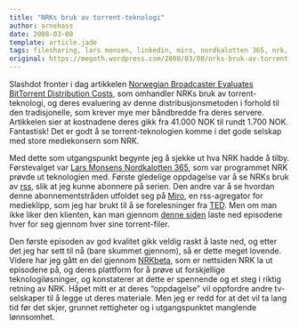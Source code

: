 ```yaml
---
title: "NRKs bruk av torrent-teknologi"
author: arnehass
date: 2008-03-08
template: article.jade
tags: filesharing, lars monsen, linkedin, miro, nordkalotten 365, nrk, nrkbeta, rss, torrent
original: https://megoth.wordpress.com/2008/03/08/nrks-bruk-av-torrent-teknologi/
---
```


<p>Slashdot fronter i dag artikkelen <a href="http://slashdot.org/article.pl?sid=08/03/08/042227">Norwegian Broadcaster Evaluates BitTorrent Distribution Costs</a>, som omhandler NRKs bruk av torrent-teknologi, og deres evaluering av denne distribusjonsmetoden i forhold til den tradisjonelle, som krever mye mer båndbredde fra deres servere. Artikkelen sier at kostnadene deres gikk fra 41.000 NOK til rundt 1.700 NOK. Fantastisk! Det er godt å se torrent-teknologien komme i det gode selskap med store mediekonsern som NRK.</p>
<span class="more"></span>
<p>Med dette som utgangspunkt begynte jeg å sjekke ut hva NRK hadde å tilby. Førstevalget var <a href="http://www.nrk.no/nordkalotten365/">Lars Monsens Nordkalotten 365</a>, som var programmet NRK prøvde ut teknologien med. Første gledelige oppdagelse var å se NRKs bruk av <a href="http://en.wikipedia.org/wiki/RSS_(file_format)">rss</a>, slik at jeg kunne abonnere på serien. Den andre var å se hvordan denne abonnementstråden utfoldet seg på <a href="http://www.getmiro.com/">Miro</a>, en rss-agregator for medieklipp, som jeg har brukt til å se forelesninger fra <a href="http://www.ted.com/">TED</a>. Men om man ikke liker den klienten, kan man gjennom <a href="http://nrkbeta.no/last-ned-lars-monsens-nordkalotten-365-gratis-og-i-full-kvalitet/">denne siden</a> laste ned episodene hver for seg gjennom hver sine torrent-filer.</p>
<p>Den første episoden av god kvalitet gikk veldig raskt å laste ned, og etter det jeg har sett til nå (bare skummet gjennom), så er dette meget lovende. Videre har jeg gått en del gjennom <a href="http://nrkbeta.no/">NRKbeta</a>, som er nettsiden NRK la ut episodene på, og deres plattform for å prøve ut forskjellige teknologiløsninger, og konstaterer at dette er spennende og et steg i riktig retning av NRK. Håpet mitt er at deres “oppdagelse” vil oppfordre andre tv-selskaper til å legge ut deres materiale. Men jeg er redd for at det vil ta lang tid før det skjer, grunnet rettigheter og i utgangspunktet manglende lønnsomhet.</p>
